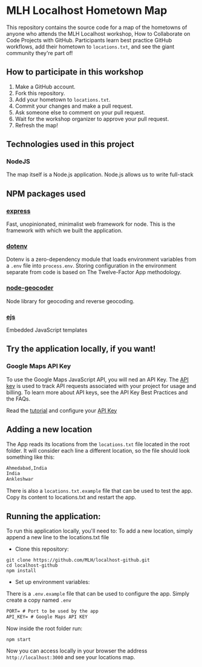 # MLH Localhost Hometown Map
This repository contains the source code for a map of the hometowns of anyone who attends the MLH Localhost workshop, How to Collaborate on Code Projects with GitHub. Participants learn best practice GitHub workflows, add their hometown to `locations.txt`, and see the giant community they're part of!

## How to participate in this workshop

1. Make a GitHub account.
2. Fork this repository.
3. Add your hometown to `locations.txt`.
4. Commit your changes and make a pull request.
5. Ask someone else to comment on your pull request.
6. Wait for the workshop organizer to approve your pull request.
7. Refresh the map!

## Technologies used in this project

### NodeJS

The map itself is a Node.js application. Node.js allows us to write full-stack

## NPM packages used

### [express](https://www.npmjs.com/package/express)

Fast, unopinionated, minimalist web framework for node. This is the framework with which we built the application.

### [dotenv](https://www.npmjs.com/package/dotenv)

Dotenv is a zero-dependency module that loads environment variables from a `.env` file into `process.env`. Storing configuration in the environment separate from code is based on The Twelve-Factor App methodology.

### [node-geocoder](https://www.npmjs.com/package/node-geocoder)

Node library for geocoding and reverse geocoding.

### [ejs](https://www.npmjs.com/package/ejs)

Embedded JavaScript templates

## Try the application locally, if you want!

### Google Maps API Key

To use the Google Maps JavaScript API, you will ned an API Key.  The [API key](https://developers.google.com/maps/documentation/javascript/get-api-key) is used to track API requests associated with your project for usage and billing. To learn more about API keys, see the API Key Best Practices and the FAQs.

Read the [tutorial](docs/tutorial.md) and configure your [API Key](https://developers.google.com/maps/documentation/javascript/get-api-key)


## Adding a new location

The App reads its locations from the `locations.txt` file located in the root folder. It will consider each line a different location, so the file should look something like this:

```txt
Ahmedabad,India
India
Ankleshwar
```


There is also a `locations.txt.example` file that can be used to test the app. Copy its content to locations.txt and restart the app.

## Running the application:

To run this application locally, you'll need to:
To add a new location, simply append a new line to the locations.txt file

* Clone this repository:
```
git clone https://github.com/MLH/localhost-github.git
cd localhost-github
npm install
```

* Set up environment variables:

There is a `.env.example` file that can be used to configure the app. Simply create a copy named `.env`

```txt
PORT= # Port to be used by the app
API_KEY= # Google Maps API KEY
```

Now inside the root folder run:
```
npm start
```

Now you can access locally in your browser the address  `http://localhost:3000` and see your locations map.
